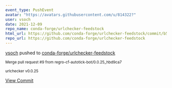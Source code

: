 ```yaml
---
event_type: PushEvent
avatar: "https://avatars.githubusercontent.com/u/814322?"
user: vsoch
date: 2021-12-09
repo_name: conda-forge/urlchecker-feedstock
html_url: https://github.com/conda-forge/urlchecker-feedstock/commit/b5800b5114c5a9f54f96a8d3b41363ed10017457
repo_url: https://github.com/conda-forge/urlchecker-feedstock
---
```


<a href='https://github.com/vsoch' target='_blank'>vsoch</a> pushed to <a href='https://github.com/conda-forge/urlchecker-feedstock' target='_blank'>conda-forge/urlchecker-feedstock</a>

<small>Merge pull request #9 from regro-cf-autotick-bot/0.0.25_hbd9ca7

urlchecker v0.0.25</small>

<a href='https://github.com/conda-forge/urlchecker-feedstock/commit/b5800b5114c5a9f54f96a8d3b41363ed10017457' target='_blank'>View Commit</a>
